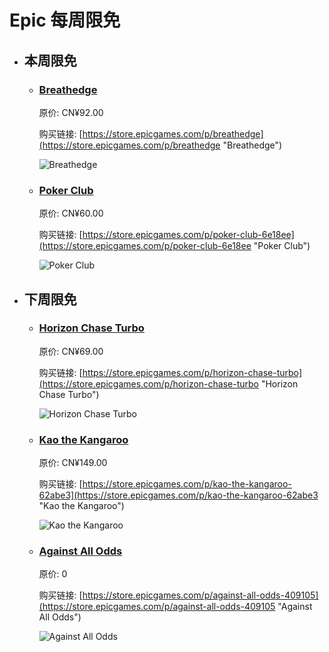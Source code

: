 # Epic 每周限免

- ## 本周限免


  - ### [Breathedge](https://store.epicgames.com/p/breathedge "Breathedge")

    原价: CN¥92.00

    购买链接: [https://store.epicgames.com/p/breathedge](https://store.epicgames.com/p/breathedge "Breathedge")

    ![Breathedge](https://cdn1.epicgames.com/08ae29e4f70a4b62aa055e383381aa82/offer/egs-breathedge-redruinssoftworks-s1-2560x1440-76fd08cd9c2d-2560x1440-783424f6d4a7f32a0e75fc074f2f928e.jpg)


  - ### [Poker Club](https://store.epicgames.com/p/poker-club-6e18ee "Poker Club")

    原价: CN¥60.00

    购买链接: [https://store.epicgames.com/p/poker-club-6e18ee](https://store.epicgames.com/p/poker-club-6e18ee "Poker Club")

    ![Poker Club](https://cdn1.epicgames.com/spt-assets/560813614bba464385b56f43524d17f0/poker-club-offer-2b7to.jpg)


- ## 下周限免


  - ### [Horizon Chase Turbo](https://store.epicgames.com/p/horizon-chase-turbo "Horizon Chase Turbo")

    原价: CN¥69.00

    购买链接: [https://store.epicgames.com/p/horizon-chase-turbo](https://store.epicgames.com/p/horizon-chase-turbo "Horizon Chase Turbo")

    ![Horizon Chase Turbo](https://cdn1.epicgames.com/salesEvent/salesEvent/EGS_HorizonChaseTurbo_AQUIRIS_S1_2560x1440-1e6041993df289505da364dfe77dd561)


  - ### [Kao the Kangaroo](https://store.epicgames.com/p/kao-the-kangaroo-62abe3 "Kao the Kangaroo")

    原价: CN¥149.00

    购买链接: [https://store.epicgames.com/p/kao-the-kangaroo-62abe3](https://store.epicgames.com/p/kao-the-kangaroo-62abe3 "Kao the Kangaroo")

    ![Kao the Kangaroo](https://cdn1.epicgames.com/spt-assets/4a2dcb55ecca496aaaf328f60263bb56/kao-the-kangaroo-offer-5k0vx.jpg)


  - ### [Against All Odds](https://store.epicgames.com/p/against-all-odds-409105 "Against All Odds")

    原价: 0

    购买链接: [https://store.epicgames.com/p/against-all-odds-409105](https://store.epicgames.com/p/against-all-odds-409105 "Against All Odds")

    ![Against All Odds](https://cdn1.epicgames.com/spt-assets/a2f2a8a46ff648928b50bcc776bf9857/slaughter-league-offer-3kel0.jpg)

